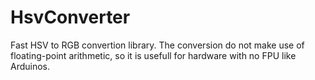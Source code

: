# HsvConverter
Fast HSV to RGB convertion library. The conversion do not make use of floating-point arithmetic, so it is usefull for hardware with no FPU like Arduinos.
